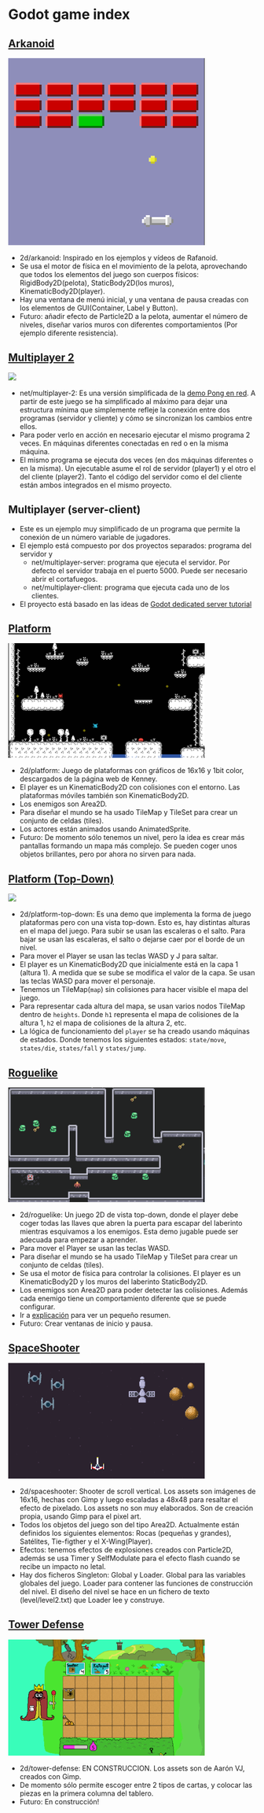 
# Godot game index

## [Arkanoid](2d/arkanoid)

![](docs/images/arkanoid.png)

* 2d/arkanoid: Inspirado en los ejemplos y vídeos de Rafanoid.
* Se usa el motor de física en el movimiento de la pelota, aprovechando que todos los elementos del juego son cuerpos físicos: RigidBody2D(pelota), StaticBody2D(los muros), KinematicBody2D(player).
* Hay una ventana de menú inicial, y una ventana de pausa creadas con los elementos de GUI(Container, Label y Button).
* Futuro: añadir efecto de Particle2D a la pelota, aumentar el número de niveles, diseñar varios muros con diferentes comportamientos (Por ejemplo diferente resistencia).

## [Multiplayer 2](net/multiplayer-2)

![](docs/images/multiplayer-2.png)

* net/multiplayer-2: Es una versión simplificada de la [demo Pong en red](https://github.com/godotengine/godot-demo-projects/tree/master/networking/multiplayer_pong). A partir de este juego se ha simplificado al máximo para dejar una estructura mínima que simplemente refleje la conexión entre dos programas (servidor y cliente) y cómo se sincronizan los cambios entre ellos.
* Para poder verlo en acción en necesario ejecutar el mismo programa 2 veces. En máquinas diferentes conectadas en red o en la misma máquina.
* El mismo programa se ejecuta dos veces (en dos máquinas diferentes o en la misma). Un ejecutable asume el rol de servidor (player1) y el otro el del cliente (player2). Tanto el código del servidor como el del cliente están ambos integrados en el mismo proyecto.

## Multiplayer (server-client)

* Este es un ejemplo muy simplificado de un programa que permite la conexión de un número variable de jugadores.
* El ejemplo está compuesto por dos proyectos separados: programa del servidor y
    * net/multiplayer-server: programa que ejecuta el servidor. Por defecto el servidor trabaja en el puerto 5000. Puede ser necesario abrir el cortafuegos.
    * net/multiplayer-client: programa que ejecuta cada uno de los clientes.
* El proyecto está basado en las ideas de [Godot dedicated server tutorial](https://mrminimal.gitlab.io/2018/07/26/godot-dedicated-server-tutorial.html)

## [Platform](2d/platform)

![](docs/images/platform.png)

* 2d/platform: Juego de plataformas con gráficos de 16x16 y 1bit color, descargados de la página web de Kenney.
* El player es un KinematicBody2D con colisiones con el entorno. Las plataformas móviles también son KinematicBody2D.
* Los enemigos son Area2D.
* Para diseñar el mundo se ha usado TileMap y TileSet para crear un conjunto de celdas (tiles).
* Los actores están animados usando AnimatedSprite.
* Futuro: De momento sólo tenemos un nivel, pero la idea es crear más pantallas formando un mapa más complejo.
Se pueden coger unos objetos brillantes, pero por ahora no sirven para nada.

## [Platform (Top-Down)](2d/platform-top-down)

![](docs/images/platform-top-down.png)

* 2d/platform-top-down: Es una demo que implementa la forma de juego plataformas pero con una vista top-down. Esto es, hay distintas alturas en el mapa del juego. Para subir se usan las escaleras o el salto. Para bajar se usan las escaleras, el salto o dejarse caer por el borde de un nivel.
* Para mover el Player se usan las teclas WASD y J para saltar.
* El player es un KinematicBody2D que inicialmente está en la capa 1 (altura 1). A medida que se sube se modifica el valor de la capa. Se usan las teclas WASD para mover el personaje.
* Tenemos un TileMap(`map`) sin colisiones para hacer visible el mapa del juego.
* Para representar cada altura del mapa, se usan varios nodos TileMap dentro de `heights`. Donde `h1` representa el mapa de colisiones de la altura 1, `h2` el mapa de colisiones de la altura 2, etc.
* La lógica de funcionamiento del `player` se ha creado usando máquinas de estados. Donde tenemos los siguientes estados: `state/move`, `states/die`, `states/fall` y `states/jump`.

## [Roguelike](2d/roguelike)

![](docs/images/roguelike.png)

* 2d/roguelike: Un juego 2D de vista top-down, donde el player debe coger todas las llaves que abren la puerta para escapar del laberinto mientras esquivamos a los enemigos. Esta demo jugable puede ser adecuada para empezar a aprender.
* Para mover el Player se usan las teclas WASD.
* Para diseñar el mundo se ha usado TileMap y TileSet para crear un conjunto de celdas (tiles).
* Se usa el motor de física para controlar la colisiones. El player es un KinematicBody2D y los muros del laberinto StaticBody2D.
* Los enemigos son Area2D para poder detectar las colisiones. Además cada enemigo tiene un comportamiento diferente que se puede configurar.
* Ir a [explicación](docs/roguelike/README.md) para ver un pequeño resumen.
* Futuro: Crear ventanas de inicio y pausa.

## [SpaceShooter](2d/spaceshooter)

![](docs/images/spaceshooter.png)

* 2d/spaceshooter: Shooter de scroll vertical. Los assets son imágenes de 16x16, hechas con Gimp y luego escaladas a 48x48 para resaltar el efecto de pixelado. Los assets no son muy elaborados. Son de creación propia, usando Gimp para el pixel art.
* Todos los objetos del juego son del tipo Area2D. Actualmente están definidos los siguientes elementos: Rocas (pequeñas y grandes), Satélites, Tie-figther y el X-Wing(Player).
* Efectos: tenemos efectos de explosiones creados con Particle2D, además se usa Timer y SelfModulate para el efecto flash cuando se recibe un impacto no letal.
* Hay dos ficheros Singleton: Global y Loader. Global para las variables globales del juego. Loader para contener las funciones de construcción del nivel. El diseño del nivel se hace en un fichero de texto (level/level2.txt) que Loader lee y construye.

## [Tower Defense](2d/tower-defense)

![](docs/images/tower-defense.png)
* 2d/tower-defense: EN CONSTRUCCION. Los assets son de Aarón VJ, creados con Gimp.
* De momento sólo permite escoger entre 2 tipos de cartas, y colocar las piezas en la primera columna del tablero.
* Futuro: En construcción!

